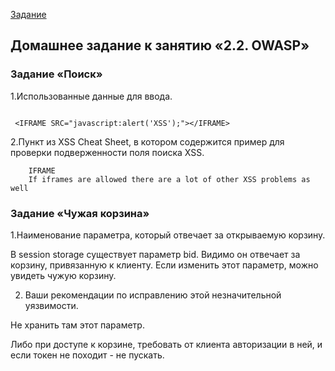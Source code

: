 [Задание](https://github.com/netology-code/ibweb-homeworks/tree/master/06_owasp)

## Домашнее задание к занятию «2.2. OWASP»

### Задание «Поиск»

1.Использованные данные для ввода.
```

 <IFRAME SRC="javascript:alert('XSS');"></IFRAME>
```

2.Пункт из XSS Cheat Sheet, в котором содержится пример для проверки подверженности поля поиска XSS. 
```
    IFRAME
    If iframes are allowed there are a lot of other XSS problems as well
```

### Задание «Чужая корзина»

1.Наименование параметра, который отвечает за открываемую корзину. 

В session storage существует параметр bid. Видимо он отвечает за корзину, привязанную к клиенту. Если изменить этот параметр, можно увидеть чужую корзину.

2. Ваши рекомендации по исправлению этой незначительной уязвимости. 

Не хранить там этот параметр. 

Либо при доступе к корзине, требовать от клиента авторизации в ней, и если токен не походит - не пускать.
